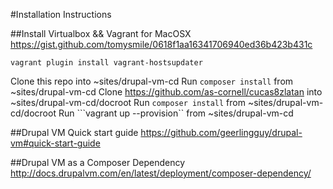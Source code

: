 
#Installation Instructions

##Install Virtualbox && Vagrant for MacOSX
https://gist.github.com/tomysmile/0618f1aa16341706940ed36b423b431c
```
vagrant plugin install vagrant-hostsupdater
```
Clone this repo into ~sites/drupal-vm-cd
Run ```composer install``` from ~sites/drupal-vm-cd
Clone https://github.com/as-cornell/cucas8zlatan into ~sites/drupal-vm-cd/docroot
Run ```composer install``` from ~sites/drupal-vm-cd/docroot
Run ```vagrant up --provision`` from ~sites/drupal-vm-cd

##Drupal VM Quick start guide
https://github.com/geerlingguy/drupal-vm#quick-start-guide

##Drupal VM as a Composer Dependency
http://docs.drupalvm.com/en/latest/deployment/composer-dependency/

